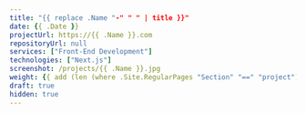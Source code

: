 ```yaml
---
title: "{{ replace .Name "-" " " | title }}"
date: {{ .Date }}
projectUrl: https://{{ .Name }}.com
repositoryUrl: null
services: ["Front-End Development"]
technologies: ["Next.js"]
screenshot: /projects/{{ .Name }}.jpg
weight: {{ add (len (where .Site.RegularPages "Section" "==" "project")) 1 }}
draft: true
hidden: true
---
```

